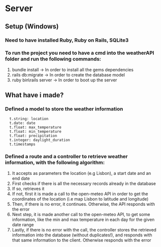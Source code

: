 # Server

## Setup (Windows)
### Need to have installed Ruby, Ruby on Rails, SQLite3
### To run the project you need to have a cmd into the weatherAPI folder and run the following commands:
1. bundle install -> In order to install all the gems dependencies
2. rails db:migrate -> In order to create the database model 
3. ruby bin\rails server -> In order to boot up the server

## What have i made?
### Defined a model to store the weather information
      t.string: location
      t.date: date
      t.float: max_temperature
      t.float: min_temperature
      t.float: precipitation
      t.integer: daylight_duration
      t.timestamps
### Defined a route and a controller to retrieve weather information, with the following algorithm:
1. It accepts as parameters the location (e.g Lisbon), a start date and an end date
2. First checks if there is all the necessary records already in the database
3. If so, retrieves it
4. If not, first it is made a call to the open-meteo API in order to get the coordinates of the location (i.e map Lisbon to latitude and longitude)
5. Then, if there is no error, it continues. Otherwise, the API responds with the error
6. Next step, it is made another call to the open-meteo API, to get some information, like the min and max temperature in each day for the given date range
7. Lastly, if there is no error with the call, the controller stores the retrieved information into the database (without duplicates!), and responds with that same information to the client. Otherwise responds with the error
